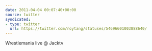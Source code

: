 ```yaml
---
date: 2011-04-04 00:07:40+00:00
source: twitter
syndicated:
- type: twitter
  url: https://twitter.com/roytang/statuses/54696601003888640/
---
```


Wrestlemania live @ Jacktv